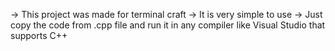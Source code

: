 -> This project was made for terminal craft
-> It is very simple to use
-> Just copy the code from .cpp file and run it in any compiler like Visual Studio that supports C++
